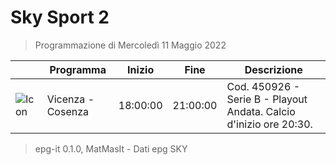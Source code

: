 # Sky Sport 2
> Programmazione di Mercoledì 11 Maggio 2022

||Programma|Inizio|Fine|Descrizione|
|---|---|---|---|---|
|![Icon](https://guidatv.sky.it/uuid/235e847f-8173-462c-b8f8-18ec3d32bbf9/cover?md5ChecksumParam=1a3f196af8857d4b69c4852c36107005)|Vicenza - Cosenza|18:00:00|21:00:00|Cod. 450926 - Serie B - Playout Andata. Calcio d&#039;inizio ore 20:30.



 > epg-it 0.1.0, MatMasIt - Dati epg SKY
